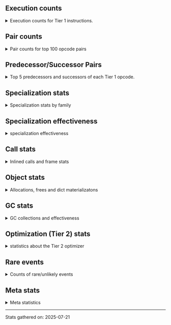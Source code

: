 ## Execution counts

<details>
<summary> Execution counts for Tier 1 instructions. </summary>


The "miss ratio" column shows the percentage of times the instruction
executed that it deoptimized. When this happens, the base unspecialized
instruction is not counted.

<table>
<thead>
<tr>
<th align="left">Name</th>
<th align="right">Base Count</th>
<th align="right">Head Count</th>
<th align="right">Change</th>
</tr>
</thead>
<tbody>
<tr>
<td align="left">FOR_ITER</td>
<td align="right">31,285,880</td>
<td align="right">3,744,260</td>
<td align="right">-88.0%</td>
</tr>
<tr>
<td align="left">BINARY_OP_MULTIPLY_INT</td>
<td align="right">4,774,980</td>
<td align="right">762,460</td>
<td align="right">-84.0%</td>
</tr>
<tr>
<td align="left">BINARY_OP_ADD_INT</td>
<td align="right">5,373,980</td>
<td align="right">1,361,460</td>
<td align="right">-74.7%</td>
</tr>
<tr>
<td align="left">LOAD_ATTR_CLASS</td>
<td align="right">59,058,960</td>
<td align="right">15,120,300</td>
<td align="right">-74.4%</td>
</tr>
<tr>
<td align="left">CALL_PY_EXACT_ARGS</td>
<td align="right">92,374,680</td>
<td align="right">28,581,120</td>
<td align="right">-69.1%</td>
</tr>
<tr>
<td align="left">COMPARE_OP_INT</td>
<td align="right">65,853,720</td>
<td align="right">20,654,440</td>
<td align="right">-68.6%</td>
</tr>
<tr>
<td align="left">POP_JUMP_IF_FALSE</td>
<td align="right">68,668,920</td>
<td align="right">21,935,040</td>
<td align="right">-68.1%</td>
</tr>
<tr>
<td align="left">LOAD_ATTR_INSTANCE_VALUE</td>
<td align="right">201,305,860</td>
<td align="right">66,055,840</td>
<td align="right">-67.2%</td>
</tr>
<tr>
<td align="left">LOAD_ATTR_METHOD_WITH_VALUES</td>
<td align="right">97,889,080</td>
<td align="right">33,044,340</td>
<td align="right">-66.2%</td>
</tr>
<tr>
<td align="left">RESUME_CHECK</td>
<td align="right">98,727,380</td>
<td align="right">33,899,960</td>
<td align="right">-65.7%</td>
</tr>
<tr>
<td align="left">RETURN_VALUE</td>
<td align="right">99,911,120</td>
<td align="right">35,851,880</td>
<td align="right">-64.1%</td>
</tr>
<tr>
<td align="left">LOAD_GLOBAL_MODULE</td>
<td align="right">70,852,400</td>
<td align="right">26,167,540</td>
<td align="right">-63.1%</td>
</tr>
<tr>
<td align="left">LOAD_FAST_BORROW</td>
<td align="right">291,054,000</td>
<td align="right">118,668,400</td>
<td align="right">-59.2%</td>
</tr>
<tr>
<td align="left">STORE_ATTR_INSTANCE_VALUE</td>
<td align="right">41,316,760</td>
<td align="right">17,489,220</td>
<td align="right">-57.7%</td>
</tr>
<tr>
<td align="left">STORE_FAST</td>
<td align="right">45,193,800</td>
<td align="right">19,224,040</td>
<td align="right">-57.5%</td>
</tr>
<tr>
<td align="left">LOAD_CONST</td>
<td align="right">41,127,120</td>
<td align="right">17,532,100</td>
<td align="right">-57.4%</td>
</tr>
<tr>
<td align="left">POP_TOP</td>
<td align="right">44,325,420</td>
<td align="right">20,500,620</td>
<td align="right">-53.7%</td>
</tr>
<tr>
<td align="left">CALL_LEN</td>
<td align="right">3,334,980</td>
<td align="right">1,743,900</td>
<td align="right">-47.7%</td>
</tr>
<tr>
<td align="left">TO_BOOL_INT</td>
<td align="right">3,334,980</td>
<td align="right">1,743,900</td>
<td align="right">-47.7%</td>
</tr>
<tr>
<td align="left">COMPARE_OP</td>
<td align="right">4,134,700</td>
<td align="right">2,315,320</td>
<td align="right">-44.0%</td>
</tr>
<tr>
<td align="left">JUMP_FORWARD</td>
<td align="right">385,980</td>
<td align="right">236,200</td>
<td align="right">-38.8%</td>
</tr>
<tr>
<td align="left">FOR_ITER_RANGE</td>
<td align="right">1,054,000</td>
<td align="right">727,540</td>
<td align="right">-31.0%</td>
</tr>
<tr>
<td align="left">LOAD_GLOBAL_BUILTIN</td>
<td align="right">5,903,640</td>
<td align="right">4,312,560</td>
<td align="right">-27.0%</td>
</tr>
<tr>
<td align="left">POP_JUMP_IF_TRUE</td>
<td align="right">10,554,300</td>
<td align="right">7,788,300</td>
<td align="right">-26.2%</td>
</tr>
<tr>
<td align="left">LOAD_SMALL_INT</td>
<td align="right">4,170,360</td>
<td align="right">3,283,860</td>
<td align="right">-21.3%</td>
</tr>
<tr>
<td align="left">BINARY_OP</td>
<td align="right">1,023,400</td>
<td align="right">809,200</td>
<td align="right">-20.9%</td>
</tr>
<tr>
<td align="left">CALL_BOUND_METHOD_EXACT_ARGS</td>
<td align="right">5,216,460</td>
<td align="right">4,173,400</td>
<td align="right">-20.0%</td>
</tr>
<tr>
<td align="left">TO_BOOL_BOOL</td>
<td align="right">13,650,740</td>
<td align="right">10,941,520</td>
<td align="right">-19.8%</td>
</tr>
<tr>
<td align="left">COPY</td>
<td align="right">3,492,480</td>
<td align="right">2,898,760</td>
<td align="right">-17.0%</td>
</tr>
<tr>
<td align="left">LOAD_FAST_BORROW_LOAD_FAST_BORROW</td>
<td align="right">15,243,120</td>
<td align="right">12,654,400</td>
<td align="right">-17.0%</td>
</tr>
<tr>
<td align="left">POP_ITER</td>
<td align="right">3,043,320</td>
<td align="right">2,546,940</td>
<td align="right">-16.3%</td>
</tr>
<tr>
<td align="left">LOAD_ATTR</td>
<td align="right">6,473,360</td>
<td align="right">5,430,060</td>
<td align="right">-16.1%</td>
</tr>
<tr>
<td align="left">POP_JUMP_IF_NONE</td>
<td align="right">2,152,320</td>
<td align="right">1,844,460</td>
<td align="right">-14.3%</td>
</tr>
<tr>
<td align="left">GET_ITER</td>
<td align="right">3,043,260</td>
<td align="right">2,661,940</td>
<td align="right">-12.5%</td>
</tr>
<tr>
<td align="left">LOAD_FAST</td>
<td align="right">2,569,140</td>
<td align="right">2,261,620</td>
<td align="right">-12.0%</td>
</tr>
<tr>
<td align="left">JUMP_BACKWARD_NO_JIT</td>
<td align="right">32,029,500</td>
<td align="right"></td>
<td align="right"></td>
</tr>
<tr>
<td align="left">CALL_LIST_APPEND</td>
<td align="right">4,584,720</td>
<td align="right">4,584,720</td>
<td align="right">0.0%</td>
</tr>
<tr>
<td align="left">CALL_NON_PY_GENERAL</td>
<td align="right">2,785,840</td>
<td align="right">2,785,840</td>
<td align="right">0.0%</td>
</tr>
<tr>
<td align="left">COPY_FREE_VARS</td>
<td align="right">2,551,740</td>
<td align="right">2,551,740</td>
<td align="right">0.0%</td>
</tr>
<tr>
<td align="left">LOAD_SUPER_ATTR_METHOD</td>
<td align="right">2,551,460</td>
<td align="right">2,551,460</td>
<td align="right">0.0%</td>
</tr>
<tr>
<td align="left">CALL_METHOD_DESCRIPTOR_FAST</td>
<td align="right">2,389,320</td>
<td align="right">2,389,320</td>
<td align="right">0.0%</td>
</tr>
<tr>
<td align="left">EXIT_INIT_CHECK</td>
<td align="right">1,182,440</td>
<td align="right">1,182,440</td>
<td align="right">0.0%</td>
</tr>
<tr>
<td align="left">CALL_ALLOC_AND_ENTER_INIT</td>
<td align="right">1,182,440</td>
<td align="right">1,182,440</td>
<td align="right">0.0%</td>
</tr>
<tr>
<td align="left">SWAP</td>
<td align="right">597,120</td>
<td align="right">597,120</td>
<td align="right">0.0%</td>
</tr>
<tr>
<td align="left">UNARY_NOT</td>
<td align="right">203,520</td>
<td align="right">203,520</td>
<td align="right">0.0%</td>
</tr>
<tr>
<td align="left">BINARY_OP_SUBTRACT_INT</td>
<td align="right">67,140</td>
<td align="right">67,140</td>
<td align="right">0.0%</td>
</tr>
<tr>
<td align="left">LOAD_ATTR_SLOT</td>
<td align="right">45,960</td>
<td align="right">45,960</td>
<td align="right">0.0%</td>
</tr>
<tr>
<td align="left">CALL_BUILTIN_CLASS</td>
<td align="right">17,200</td>
<td align="right">17,200</td>
<td align="right">0.0%</td>
</tr>
<tr>
<td align="left">CALL_METHOD_DESCRIPTOR_O</td>
<td align="right">7,840</td>
<td align="right">7,840</td>
<td align="right">0.0%</td>
</tr>
<tr>
<td align="left">BUILD_MAP</td>
<td align="right">7,680</td>
<td align="right">7,680</td>
<td align="right">0.0%</td>
</tr>
<tr>
<td align="left">BINARY_OP_SUBSCR_DICT</td>
<td align="right">7,660</td>
<td align="right">7,660</td>
<td align="right">0.0%</td>
</tr>
<tr>
<td align="left">CALL</td>
<td align="right">6,000</td>
<td align="right">6,000</td>
<td align="right">0.0%</td>
</tr>
<tr>
<td align="left">LOAD_GLOBAL</td>
<td align="right">4,040</td>
<td align="right">4,040</td>
<td align="right">0.0%</td>
</tr>
<tr>
<td align="left">STORE_GLOBAL</td>
<td align="right">3,840</td>
<td align="right">3,840</td>
<td align="right">0.0%</td>
</tr>
<tr>
<td align="left">PUSH_NULL</td>
<td align="right">2,340</td>
<td align="right">2,340</td>
<td align="right">0.0%</td>
</tr>
<tr>
<td align="left">INTERPRETER_EXIT</td>
<td align="right">2,200</td>
<td align="right">2,200</td>
<td align="right">0.0%</td>
</tr>
<tr>
<td align="left">STORE_ATTR</td>
<td align="right">2,200</td>
<td align="right">2,200</td>
<td align="right">0.0%</td>
</tr>
<tr>
<td align="left">STORE_FAST_STORE_FAST</td>
<td align="right">1,980</td>
<td align="right">1,980</td>
<td align="right">0.0%</td>
</tr>
<tr>
<td align="left">LOAD_FAST_CHECK</td>
<td align="right">1,920</td>
<td align="right">1,920</td>
<td align="right">0.0%</td>
</tr>
<tr>
<td align="left">RESUME</td>
<td align="right">1,300</td>
<td align="right">1,300</td>
<td align="right">0.0%</td>
</tr>
<tr>
<td align="left">TO_BOOL</td>
<td align="right">1,240</td>
<td align="right">1,240</td>
<td align="right">0.0%</td>
</tr>
<tr>
<td align="left">JUMP_BACKWARD</td>
<td align="right">480</td>
<td align="right">480</td>
<td align="right">0.0%</td>
</tr>
<tr>
<td align="left">LOAD_SUPER_ATTR</td>
<td align="right">440</td>
<td align="right">440</td>
<td align="right">0.0%</td>
</tr>
<tr>
<td align="left">BUILD_TUPLE</td>
<td align="right">120</td>
<td align="right">120</td>
<td align="right">0.0%</td>
</tr>
<tr>
<td align="left">LOAD_ATTR_MODULE</td>
<td align="right">120</td>
<td align="right">120</td>
<td align="right">0.0%</td>
</tr>
<tr>
<td align="left">LOAD_ATTR_METHOD_NO_DICT</td>
<td align="right">80</td>
<td align="right">80</td>
<td align="right">0.0%</td>
</tr>
<tr>
<td align="left">CALL_FUNCTION_EX</td>
<td align="right">60</td>
<td align="right">60</td>
<td align="right">0.0%</td>
</tr>
<tr>
<td align="left">MAKE_FUNCTION</td>
<td align="right">60</td>
<td align="right">60</td>
<td align="right">0.0%</td>
</tr>
<tr>
<td align="left">NOP</td>
<td align="right">60</td>
<td align="right">60</td>
<td align="right">0.0%</td>
</tr>
<tr>
<td align="left">IS_OP</td>
<td align="right">60</td>
<td align="right">60</td>
<td align="right">0.0%</td>
</tr>
<tr>
<td align="left">LOAD_DEREF</td>
<td align="right">60</td>
<td align="right">60</td>
<td align="right">0.0%</td>
</tr>
<tr>
<td align="left">LOAD_FAST_LOAD_FAST</td>
<td align="right">60</td>
<td align="right">60</td>
<td align="right">0.0%</td>
</tr>
<tr>
<td align="left">MAKE_CELL</td>
<td align="right">60</td>
<td align="right">60</td>
<td align="right">0.0%</td>
</tr>
<tr>
<td align="left">POP_JUMP_IF_NOT_NONE</td>
<td align="right">60</td>
<td align="right">60</td>
<td align="right">0.0%</td>
</tr>
<tr>
<td align="left">SET_FUNCTION_ATTRIBUTE</td>
<td align="right">60</td>
<td align="right">60</td>
<td align="right">0.0%</td>
</tr>
<tr>
<td align="left">STORE_DEREF</td>
<td align="right">60</td>
<td align="right">60</td>
<td align="right">0.0%</td>
</tr>
<tr>
<td align="left">UNPACK_SEQUENCE</td>
<td align="right">40</td>
<td align="right">40</td>
<td align="right">0.0%</td>
</tr>
<tr>
<td align="left">BINARY_OP_SUBSCR_TUPLE_INT</td>
<td align="right">40</td>
<td align="right">40</td>
<td align="right">0.0%</td>
</tr>
<tr>
<td align="left">BINARY_OP_SUBTRACT_FLOAT</td>
<td align="right">40</td>
<td align="right">40</td>
<td align="right">0.0%</td>
</tr>
<tr>
<td align="left">CALL_METHOD_DESCRIPTOR_NOARGS</td>
<td align="right">40</td>
<td align="right">40</td>
<td align="right">0.0%</td>
</tr>
<tr>
<td align="left">CALL_PY_GENERAL</td>
<td align="right">40</td>
<td align="right">40</td>
<td align="right">0.0%</td>
</tr>
<tr>
<td align="left">UNPACK_SEQUENCE_TWO_TUPLE</td>
<td align="right">40</td>
<td align="right">40</td>
<td align="right">0.0%</td>
</tr>
<tr>
<td align="left">ENTER_EXECUTOR</td>
<td align="right"></td>
<td align="right">6,036,300</td>
<td align="right"></td>
</tr>
<tr>
<td align="left">JUMP_BACKWARD_JIT</td>
<td align="right"></td>
<td align="right">2,650,940</td>
<td align="right"></td>
</tr>
<tr>
<td align="left">NOT_TAKEN</td>
<td align="right"></td>
<td align="right">150,480</td>
<td align="right"></td>
</tr>
</tbody>
</table>


</details>

## Pair counts

<details>
<summary> Pair counts for top 100 opcode pairs </summary>


Pairs of specialized operations that deoptimize and are then followed by
the corresponding unspecialized instruction are not counted as pairs.

Not included in comparative output.


</details>

## Predecessor/Successor Pairs

<details>
<summary> Top 5 predecessors and successors of each Tier 1 opcode. </summary>


This does not include the unspecialized instructions that occur after a
specialized instruction deoptimizes.

Not included in comparative output.


</details>

## Specialization stats

<details>
<summary> Specialization stats by family </summary>

### BINARY_OP

<details>
<summary> specialization stats for BINARY_OP family </summary>

<table>
<thead>
<tr>
<th align="left">Kind</th>
<th align="right">Base Count</th>
<th align="right">Base Ratio</th>
<th align="right">Head Count</th>
<th align="right">Head Ratio</th>
<th align="right">Change</th>
</tr>
</thead>
<tbody>
<tr>
<td align="left">
hit
<details>
<summary>ⓘ</summary>

Specialized instructions that complete.
</details>
</td>
<td align="right">10,223,840</td>
<td align="right">90.9%</td>
<td align="right">2,198,800</td>
<td align="right">73.1%</td>
<td align="right">-78.5%</td>
</tr>
<tr>
<td align="left">
deferred
<details>
<summary>ⓘ</summary>

Lists the number of "deferred" (i.e. not specialized) instructions executed.
</details>
</td>
<td align="right">1,021,720</td>
<td align="right">9.1%</td>
<td align="right">807,560</td>
<td align="right">26.8%</td>
<td align="right">-21.0%</td>
</tr>
</tbody>
</table>

<table>
<thead>
<tr>
<th align="left">Success</th>
<th align="right">Base Count</th>
<th align="right">Base Ratio</th>
<th align="right">Head Count</th>
<th align="right">Head Ratio</th>
<th align="right">Change</th>
</tr>
</thead>
<tbody>
<tr>
<td align="left">Failure</td>
<td align="right">1,400</td>
<td align="right">83.3%</td>
<td align="right">1,360</td>
<td align="right">82.9%</td>
<td align="right">-2.9%</td>
</tr>
<tr>
<td align="left">Success</td>
<td align="right">280</td>
<td align="right">16.7%</td>
<td align="right">280</td>
<td align="right">17.1%</td>
<td align="right">0.0%</td>
</tr>
</tbody>
</table>

<table>
<thead>
<tr>
<th align="left">Failure kind</th>
<th align="right">Base Count</th>
<th align="right">Base Ratio</th>
<th align="right">Head Count</th>
<th align="right">Head Ratio</th>
<th align="right">Change</th>
</tr>
</thead>
<tbody>
<tr>
<td align="left">subscr</td>
<td align="right">480</td>
<td align="right">34.3%</td>
<td align="right">440</td>
<td align="right">32.4%</td>
<td align="right">-8.3%</td>
</tr>
<tr>
<td align="left">remainder</td>
<td align="right">720</td>
<td align="right">51.4%</td>
<td align="right">720</td>
<td align="right">52.9%</td>
<td align="right">0.0%</td>
</tr>
<tr>
<td align="left">true divide other</td>
<td align="right">200</td>
<td align="right">14.3%</td>
<td align="right">200</td>
<td align="right">14.7%</td>
<td align="right">0.0%</td>
</tr>
</tbody>
</table>


</details>

### CALL

<details>
<summary> specialization stats for CALL family </summary>

<table>
<thead>
<tr>
<th align="left">Kind</th>
<th align="right">Base Count</th>
<th align="right">Base Ratio</th>
<th align="right">Head Count</th>
<th align="right">Head Ratio</th>
<th align="right">Change</th>
</tr>
</thead>
<tbody>
<tr>
<td align="left">
hit
<details>
<summary>ⓘ</summary>

Specialized instructions that complete.
</details>
</td>
<td align="right">104,733,080</td>
<td align="right">91.6%</td>
<td align="right">37,750,140</td>
<td align="right">80.6%</td>
<td align="right">-64.0%</td>
</tr>
<tr>
<td align="left">
miss
<details>
<summary>ⓘ</summary>

Specialized instructions that deopt.
</details>
</td>
<td align="right">9,591,060</td>
<td align="right">8.4%</td>
<td align="right">9,103,240</td>
<td align="right">19.4%</td>
<td align="right">-5.1%</td>
</tr>
<tr>
<td align="left">
deferred
<details>
<summary>ⓘ</summary>

Lists the number of "deferred" (i.e. not specialized) instructions executed.
</details>
</td>
<td align="right">9,413,480</td>
<td align="right">8.2%</td>
<td align="right">8,934,860</td>
<td align="right">19.1%</td>
<td align="right">-5.1%</td>
</tr>
</tbody>
</table>

<table>
<thead>
<tr>
<th align="left">Success</th>
<th align="right">Base Count</th>
<th align="right">Base Ratio</th>
<th align="right">Head Count</th>
<th align="right">Head Ratio</th>
<th align="right">Change</th>
</tr>
</thead>
<tbody>
<tr>
<td align="left">Success</td>
<td align="right">183,580</td>
<td align="right">100.0%</td>
<td align="right">174,380</td>
<td align="right">100.0%</td>
<td align="right">-5.0%</td>
</tr>
<tr>
<td align="left">Failure</td>
<td align="right">0</td>
<td align="right">0.0%</td>
<td align="right">0</td>
<td align="right">0.0%</td>
<td align="right"></td>
</tr>
</tbody>
</table>


</details>

### COMPARE_OP

<details>
<summary> specialization stats for COMPARE_OP family </summary>

<table>
<thead>
<tr>
<th align="left">Kind</th>
<th align="right">Base Count</th>
<th align="right">Base Ratio</th>
<th align="right">Head Count</th>
<th align="right">Head Ratio</th>
<th align="right">Change</th>
</tr>
</thead>
<tbody>
<tr>
<td align="left">
hit
<details>
<summary>ⓘ</summary>

Specialized instructions that complete.
</details>
</td>
<td align="right">65,853,720</td>
<td align="right">94.1%</td>
<td align="right">20,654,440</td>
<td align="right">89.9%</td>
<td align="right">-68.6%</td>
</tr>
<tr>
<td align="left">
deferred
<details>
<summary>ⓘ</summary>

Lists the number of "deferred" (i.e. not specialized) instructions executed.
</details>
</td>
<td align="right">4,132,260</td>
<td align="right">5.9%</td>
<td align="right">2,313,320</td>
<td align="right">10.1%</td>
<td align="right">-44.0%</td>
</tr>
</tbody>
</table>

<table>
<thead>
<tr>
<th align="left">Success</th>
<th align="right">Base Count</th>
<th align="right">Base Ratio</th>
<th align="right">Head Count</th>
<th align="right">Head Ratio</th>
<th align="right">Change</th>
</tr>
</thead>
<tbody>
<tr>
<td align="left">Failure</td>
<td align="right">2,020</td>
<td align="right">82.8%</td>
<td align="right">1,580</td>
<td align="right">79.0%</td>
<td align="right">-21.8%</td>
</tr>
<tr>
<td align="left">Success</td>
<td align="right">420</td>
<td align="right">17.2%</td>
<td align="right">420</td>
<td align="right">21.0%</td>
<td align="right">0.0%</td>
</tr>
</tbody>
</table>

<table>
<thead>
<tr>
<th align="left">Failure kind</th>
<th align="right">Base Count</th>
<th align="right">Base Ratio</th>
<th align="right">Head Count</th>
<th align="right">Head Ratio</th>
<th align="right">Change</th>
</tr>
</thead>
<tbody>
<tr>
<td align="left">different types</td>
<td align="right">520</td>
<td align="right">25.7%</td>
<td align="right">240</td>
<td align="right">15.2%</td>
<td align="right">-53.8%</td>
</tr>
<tr>
<td align="left">baseobject</td>
<td align="right">1,400</td>
<td align="right">69.3%</td>
<td align="right">1,240</td>
<td align="right">78.5%</td>
<td align="right">-11.4%</td>
</tr>
<tr>
<td align="left">float long</td>
<td align="right">100</td>
<td align="right">5.0%</td>
<td align="right">100</td>
<td align="right">6.3%</td>
<td align="right">0.0%</td>
</tr>
</tbody>
</table>


</details>

### FOR_ITER

<details>
<summary> specialization stats for FOR_ITER family </summary>

<table>
<thead>
<tr>
<th align="left">Kind</th>
<th align="right">Base Count</th>
<th align="right">Base Ratio</th>
<th align="right">Head Count</th>
<th align="right">Head Ratio</th>
<th align="right">Change</th>
</tr>
</thead>
<tbody>
<tr>
<td align="left">
deferred
<details>
<summary>ⓘ</summary>

Lists the number of "deferred" (i.e. not specialized) instructions executed.
</details>
</td>
<td align="right">31,277,000</td>
<td align="right">96.7%</td>
<td align="right">3,742,140</td>
<td align="right">83.7%</td>
<td align="right">-88.0%</td>
</tr>
<tr>
<td align="left">
hit
<details>
<summary>ⓘ</summary>

Specialized instructions that complete.
</details>
</td>
<td align="right">1,054,000</td>
<td align="right">3.3%</td>
<td align="right">727,540</td>
<td align="right">16.3%</td>
<td align="right">-31.0%</td>
</tr>
</tbody>
</table>

<table>
<thead>
<tr>
<th align="left">Success</th>
<th align="right">Base Count</th>
<th align="right">Base Ratio</th>
<th align="right">Head Count</th>
<th align="right">Head Ratio</th>
<th align="right">Change</th>
</tr>
</thead>
<tbody>
<tr>
<td align="left">Failure</td>
<td align="right">8,740</td>
<td align="right">98.4%</td>
<td align="right">1,980</td>
<td align="right">93.4%</td>
<td align="right">-77.3%</td>
</tr>
<tr>
<td align="left">Success</td>
<td align="right">140</td>
<td align="right">1.6%</td>
<td align="right">140</td>
<td align="right">6.6%</td>
<td align="right">0.0%</td>
</tr>
</tbody>
</table>

<table>
<thead>
<tr>
<th align="left">Failure kind</th>
<th align="right">Base Count</th>
<th align="right">Base Ratio</th>
<th align="right">Head Count</th>
<th align="right">Head Ratio</th>
<th align="right">Change</th>
</tr>
</thead>
<tbody>
<tr>
<td align="left">list</td>
<td align="right">8,720</td>
<td align="right">99.8%</td>
<td align="right">1,960</td>
<td align="right">99.0%</td>
<td align="right">-77.5%</td>
</tr>
<tr>
<td align="left">dict values</td>
<td align="right">20</td>
<td align="right">0.2%</td>
<td align="right">20</td>
<td align="right">1.0%</td>
<td align="right">0.0%</td>
</tr>
</tbody>
</table>


</details>

### GET_ITER

<details>
<summary> specialization stats for GET_ITER family </summary>

<table>
<thead>
<tr>
<th align="left">Failure kind</th>
<th align="right">Base Count</th>
<th align="right">Base Ratio</th>
<th align="right">Head Count</th>
<th align="right">Head Ratio</th>
<th align="right">Change</th>
</tr>
</thead>
<tbody>
<tr>
<td align="left">other</td>
<td align="right">3,043,260</td>
<td align="right">3,043,260 / 0 !!</td>
<td align="right">3,043,260</td>
<td align="right">3,043,260 / 0 !!</td>
<td align="right">0.0%</td>
</tr>
</tbody>
</table>


</details>

### LOAD_ATTR

<details>
<summary> specialization stats for LOAD_ATTR family </summary>

<table>
<thead>
<tr>
<th align="left">Kind</th>
<th align="right">Base Count</th>
<th align="right">Base Ratio</th>
<th align="right">Head Count</th>
<th align="right">Head Ratio</th>
<th align="right">Change</th>
</tr>
</thead>
<tbody>
<tr>
<td align="left">
hit
<details>
<summary>ⓘ</summary>

Specialized instructions that complete.
</details>
</td>
<td align="right">350,291,360</td>
<td align="right">96.0%</td>
<td align="right">106,755,180</td>
<td align="right">89.2%</td>
<td align="right">-69.5%</td>
</tr>
<tr>
<td align="left">
deferred
<details>
<summary>ⓘ</summary>

Lists the number of "deferred" (i.e. not specialized) instructions executed.
</details>
</td>
<td align="right">6,463,260</td>
<td align="right">1.8%</td>
<td align="right">5,420,200</td>
<td align="right">4.5%</td>
<td align="right">-16.1%</td>
</tr>
<tr>
<td align="left">
miss
<details>
<summary>ⓘ</summary>

Specialized instructions that deopt.
</details>
</td>
<td align="right">8,008,700</td>
<td align="right">2.2%</td>
<td align="right">7,511,460</td>
<td align="right">6.3%</td>
<td align="right">-6.2%</td>
</tr>
</tbody>
</table>

<table>
<thead>
<tr>
<th align="left">Success</th>
<th align="right">Base Count</th>
<th align="right">Base Ratio</th>
<th align="right">Head Count</th>
<th align="right">Head Ratio</th>
<th align="right">Change</th>
</tr>
</thead>
<tbody>
<tr>
<td align="left">Success</td>
<td align="right">155,060</td>
<td align="right">96.4%</td>
<td align="right">145,680</td>
<td align="right">96.3%</td>
<td align="right">-6.0%</td>
</tr>
<tr>
<td align="left">Failure</td>
<td align="right">5,800</td>
<td align="right">3.6%</td>
<td align="right">5,560</td>
<td align="right">3.7%</td>
<td align="right">-4.1%</td>
</tr>
</tbody>
</table>

<table>
<thead>
<tr>
<th align="left">Failure kind</th>
<th align="right">Base Count</th>
<th align="right">Base Ratio</th>
<th align="right">Head Count</th>
<th align="right">Head Ratio</th>
<th align="right">Change</th>
</tr>
</thead>
<tbody>
<tr>
<td align="left">class method obj</td>
<td align="right">3,000</td>
<td align="right">51.7%</td>
<td align="right">2,760</td>
<td align="right">49.6%</td>
<td align="right">-8.0%</td>
</tr>
<tr>
<td align="left">mutable class</td>
<td align="right">2,780</td>
<td align="right">47.9%</td>
<td align="right">2,780</td>
<td align="right">50.0%</td>
<td align="right">0.0%</td>
</tr>
</tbody>
</table>


</details>

### LOAD_GLOBAL

<details>
<summary> specialization stats for LOAD_GLOBAL family </summary>

<table>
<thead>
<tr>
<th align="left">Kind</th>
<th align="right">Base Count</th>
<th align="right">Base Ratio</th>
<th align="right">Head Count</th>
<th align="right">Head Ratio</th>
<th align="right">Change</th>
</tr>
</thead>
<tbody>
<tr>
<td align="left">
hit
<details>
<summary>ⓘ</summary>

Specialized instructions that complete.
</details>
</td>
<td align="right">76,756,040</td>
<td align="right">100.0%</td>
<td align="right">30,480,100</td>
<td align="right">100.0%</td>
<td align="right">-60.3%</td>
</tr>
<tr>
<td align="left">
deferred
<details>
<summary>ⓘ</summary>

Lists the number of "deferred" (i.e. not specialized) instructions executed.
</details>
</td>
<td align="right">2,020</td>
<td align="right">0.0%</td>
<td align="right">2,020</td>
<td align="right">0.0%</td>
<td align="right">0.0%</td>
</tr>
</tbody>
</table>

<table>
<thead>
<tr>
<th align="left">Success</th>
<th align="right">Base Count</th>
<th align="right">Base Ratio</th>
<th align="right">Head Count</th>
<th align="right">Head Ratio</th>
<th align="right">Change</th>
</tr>
</thead>
<tbody>
<tr>
<td align="left">Success</td>
<td align="right">2,020</td>
<td align="right">100.0%</td>
<td align="right">2,020</td>
<td align="right">100.0%</td>
<td align="right">0.0%</td>
</tr>
<tr>
<td align="left">Failure</td>
<td align="right">0</td>
<td align="right">0.0%</td>
<td align="right">0</td>
<td align="right">0.0%</td>
<td align="right"></td>
</tr>
</tbody>
</table>


</details>

### LOAD_SUPER_ATTR

<details>
<summary> specialization stats for LOAD_SUPER_ATTR family </summary>

<table>
<thead>
<tr>
<th align="left">Kind</th>
<th align="right">Base Count</th>
<th align="right">Base Ratio</th>
<th align="right">Head Count</th>
<th align="right">Head Ratio</th>
<th align="right">Change</th>
</tr>
</thead>
<tbody>
<tr>
<td align="left">
deferred
<details>
<summary>ⓘ</summary>

Lists the number of "deferred" (i.e. not specialized) instructions executed.
</details>
</td>
<td align="right">220</td>
<td align="right">0.0%</td>
<td align="right">220</td>
<td align="right">0.0%</td>
<td align="right">0.0%</td>
</tr>
<tr>
<td align="left">
hit
<details>
<summary>ⓘ</summary>

Specialized instructions that complete.
</details>
</td>
<td align="right">2,551,460</td>
<td align="right">100.0%</td>
<td align="right">2,551,460</td>
<td align="right">100.0%</td>
<td align="right">0.0%</td>
</tr>
</tbody>
</table>

<table>
<thead>
<tr>
<th align="left">Success</th>
<th align="right">Base Count</th>
<th align="right">Base Ratio</th>
<th align="right">Head Count</th>
<th align="right">Head Ratio</th>
<th align="right">Change</th>
</tr>
</thead>
<tbody>
<tr>
<td align="left">Success</td>
<td align="right">220</td>
<td align="right">100.0%</td>
<td align="right">220</td>
<td align="right">100.0%</td>
<td align="right">0.0%</td>
</tr>
<tr>
<td align="left">Failure</td>
<td align="right">0</td>
<td align="right">0.0%</td>
<td align="right">0</td>
<td align="right">0.0%</td>
<td align="right"></td>
</tr>
</tbody>
</table>


</details>

### STORE_ATTR

<details>
<summary> specialization stats for STORE_ATTR family </summary>

<table>
<thead>
<tr>
<th align="left">Kind</th>
<th align="right">Base Count</th>
<th align="right">Base Ratio</th>
<th align="right">Head Count</th>
<th align="right">Head Ratio</th>
<th align="right">Change</th>
</tr>
</thead>
<tbody>
<tr>
<td align="left">
hit
<details>
<summary>ⓘ</summary>

Specialized instructions that complete.
</details>
</td>
<td align="right">39,912,320</td>
<td align="right">96.6%</td>
<td align="right">16,086,900</td>
<td align="right">92.0%</td>
<td align="right">-59.7%</td>
</tr>
<tr>
<td align="left">
miss
<details>
<summary>ⓘ</summary>

Specialized instructions that deopt.
</details>
</td>
<td align="right">1,404,440</td>
<td align="right">3.4%</td>
<td align="right">1,402,320</td>
<td align="right">8.0%</td>
<td align="right">-0.2%</td>
</tr>
<tr>
<td align="left">
deferred
<details>
<summary>ⓘ</summary>

Lists the number of "deferred" (i.e. not specialized) instructions executed.
</details>
</td>
<td align="right">1,140</td>
<td align="right">0.0%</td>
<td align="right">1,140</td>
<td align="right">0.0%</td>
<td align="right">0.0%</td>
</tr>
</tbody>
</table>

<table>
<thead>
<tr>
<th align="left">Success</th>
<th align="right">Base Count</th>
<th align="right">Base Ratio</th>
<th align="right">Head Count</th>
<th align="right">Head Ratio</th>
<th align="right">Change</th>
</tr>
</thead>
<tbody>
<tr>
<td align="left">Success</td>
<td align="right">27,400</td>
<td align="right">99.9%</td>
<td align="right">27,360</td>
<td align="right">99.9%</td>
<td align="right">-0.1%</td>
</tr>
<tr>
<td align="left">Failure</td>
<td align="right">40</td>
<td align="right">0.1%</td>
<td align="right">40</td>
<td align="right">0.1%</td>
<td align="right">0.0%</td>
</tr>
</tbody>
</table>

<table>
<thead>
<tr>
<th align="left">Failure kind</th>
<th align="right">Base Count</th>
<th align="right">Base Ratio</th>
<th align="right">Head Count</th>
<th align="right">Head Ratio</th>
<th align="right">Change</th>
</tr>
</thead>
<tbody>
<tr>
<td align="left">not in keys</td>
<td align="right">40</td>
<td align="right">100.0%</td>
<td align="right">40</td>
<td align="right">100.0%</td>
<td align="right">0.0%</td>
</tr>
</tbody>
</table>


</details>

### TO_BOOL

<details>
<summary> specialization stats for TO_BOOL family </summary>

<table>
<thead>
<tr>
<th align="left">Kind</th>
<th align="right">Base Count</th>
<th align="right">Base Ratio</th>
<th align="right">Head Count</th>
<th align="right">Head Ratio</th>
<th align="right">Change</th>
</tr>
</thead>
<tbody>
<tr>
<td align="left">
hit
<details>
<summary>ⓘ</summary>

Specialized instructions that complete.
</details>
</td>
<td align="right">16,985,720</td>
<td align="right">100.0%</td>
<td align="right">12,685,420</td>
<td align="right">100.0%</td>
<td align="right">-25.3%</td>
</tr>
<tr>
<td align="left">
deferred
<details>
<summary>ⓘ</summary>

Lists the number of "deferred" (i.e. not specialized) instructions executed.
</details>
</td>
<td align="right">640</td>
<td align="right">0.0%</td>
<td align="right">640</td>
<td align="right">0.0%</td>
<td align="right">0.0%</td>
</tr>
</tbody>
</table>

<table>
<thead>
<tr>
<th align="left">Success</th>
<th align="right">Base Count</th>
<th align="right">Base Ratio</th>
<th align="right">Head Count</th>
<th align="right">Head Ratio</th>
<th align="right">Change</th>
</tr>
</thead>
<tbody>
<tr>
<td align="left">Success</td>
<td align="right">580</td>
<td align="right">96.7%</td>
<td align="right">580</td>
<td align="right">96.7%</td>
<td align="right">0.0%</td>
</tr>
<tr>
<td align="left">Failure</td>
<td align="right">20</td>
<td align="right">3.3%</td>
<td align="right">20</td>
<td align="right">3.3%</td>
<td align="right">0.0%</td>
</tr>
</tbody>
</table>

<table>
<thead>
<tr>
<th align="left">Failure kind</th>
<th align="right">Base Count</th>
<th align="right">Base Ratio</th>
<th align="right">Head Count</th>
<th align="right">Head Ratio</th>
<th align="right">Change</th>
</tr>
</thead>
<tbody>
<tr>
<td align="left">sequence</td>
<td align="right">20</td>
<td align="right">100.0%</td>
<td align="right">20</td>
<td align="right">100.0%</td>
<td align="right">0.0%</td>
</tr>
</tbody>
</table>


</details>

### UNPACK_SEQUENCE

<details>
<summary> specialization stats for UNPACK_SEQUENCE family </summary>

<table>
<thead>
<tr>
<th align="left">Kind</th>
<th align="right">Base Count</th>
<th align="right">Base Ratio</th>
<th align="right">Head Count</th>
<th align="right">Head Ratio</th>
<th align="right">Change</th>
</tr>
</thead>
<tbody>
<tr>
<td align="left">
deferred
<details>
<summary>ⓘ</summary>

Lists the number of "deferred" (i.e. not specialized) instructions executed.
</details>
</td>
<td align="right">20</td>
<td align="right">25.0%</td>
<td align="right">20</td>
<td align="right">25.0%</td>
<td align="right">0.0%</td>
</tr>
<tr>
<td align="left">
hit
<details>
<summary>ⓘ</summary>

Specialized instructions that complete.
</details>
</td>
<td align="right">40</td>
<td align="right">50.0%</td>
<td align="right">40</td>
<td align="right">50.0%</td>
<td align="right">0.0%</td>
</tr>
</tbody>
</table>

<table>
<thead>
<tr>
<th align="left">Success</th>
<th align="right">Base Count</th>
<th align="right">Base Ratio</th>
<th align="right">Head Count</th>
<th align="right">Head Ratio</th>
<th align="right">Change</th>
</tr>
</thead>
<tbody>
<tr>
<td align="left">Success</td>
<td align="right">20</td>
<td align="right">100.0%</td>
<td align="right">20</td>
<td align="right">100.0%</td>
<td align="right">0.0%</td>
</tr>
<tr>
<td align="left">Failure</td>
<td align="right">0</td>
<td align="right">0.0%</td>
<td align="right">0</td>
<td align="right">0.0%</td>
<td align="right"></td>
</tr>
</tbody>
</table>


</details>


</details>

## Specialization effectiveness

<details>
<summary> specialization effectiveness </summary>


All entries are execution counts. Should add up to the total number of
Tier 1 instructions executed.

<table>
<thead>
<tr>
<th align="left">Instructions</th>
<th align="right">Base Count</th>
<th align="right">Base Ratio</th>
<th align="right">Head Count</th>
<th align="right">Head Ratio</th>
<th align="right">Change</th>
</tr>
</thead>
<tbody>
<tr>
<td align="left">
Not specialized
<details>
<summary>ⓘ</summary>

Instructions that could be specialized but aren't, e.g. `LOAD_ATTR`, `BINARY_SLICE`.
</details>
</td>
<td align="right">45,974,560</td>
<td align="right">3.1%</td>
<td align="right">14,974,740</td>
<td align="right">2.6%</td>
<td align="right">-67.4%</td>
</tr>
<tr>
<td align="left">
Specialized hits
<details>
<summary>ⓘ</summary>

Specialized instructions, e.g. `LOAD_ATTR_MODULE` that complete.
</details>
</td>
<td align="right">796,687,660</td>
<td align="right">53.2%</td>
<td align="right">265,053,060</td>
<td align="right">46.0%</td>
<td align="right">-66.7%</td>
</tr>
<tr>
<td align="left">
Basic
<details>
<summary>ⓘ</summary>

Instructions that are not and cannot be specialized, e.g. `LOAD_FAST`.
</details>
</td>
<td align="right">636,448,680</td>
<td align="right">42.5%</td>
<td align="right">277,970,680</td>
<td align="right">48.3%</td>
<td align="right">-56.3%</td>
</tr>
<tr>
<td align="left">
Specialized misses
<details>
<summary>ⓘ</summary>

Specialized instructions, e.g. `LOAD_ATTR_MODULE` that deopt.
</details>
</td>
<td align="right">19,004,420</td>
<td align="right">1.3%</td>
<td align="right">18,017,360</td>
<td align="right">3.1%</td>
<td align="right">-5.2%</td>
</tr>
</tbody>
</table>

### Deferred by instruction

<details>
<summary> Breakdown of deferred (not specialized) instruction counts by family </summary>

<table>
<thead>
<tr>
<th align="left">Name</th>
<th align="right">Base Count</th>
<th align="right">Base Ratio</th>
<th align="right">Head Count</th>
<th align="right">Head Ratio</th>
<th align="right">Change</th>
</tr>
</thead>
<tbody>
<tr>
<td align="left">FOR_ITER</td>
<td align="right">31,277,000</td>
<td align="right">59.8%</td>
<td align="right">3,742,140</td>
<td align="right">17.6%</td>
<td align="right">-88.0%</td>
</tr>
<tr>
<td align="left">COMPARE_OP</td>
<td align="right">4,132,260</td>
<td align="right">7.9%</td>
<td align="right">2,313,320</td>
<td align="right">10.9%</td>
<td align="right">-44.0%</td>
</tr>
<tr>
<td align="left">BINARY_OP</td>
<td align="right">1,021,720</td>
<td align="right">2.0%</td>
<td align="right">807,560</td>
<td align="right">3.8%</td>
<td align="right">-21.0%</td>
</tr>
<tr>
<td align="left">LOAD_ATTR</td>
<td align="right">6,463,260</td>
<td align="right">12.4%</td>
<td align="right">5,420,200</td>
<td align="right">25.5%</td>
<td align="right">-16.1%</td>
</tr>
<tr>
<td align="left">CALL</td>
<td align="right">9,413,480</td>
<td align="right">18.0%</td>
<td align="right">8,934,860</td>
<td align="right">42.1%</td>
<td align="right">-5.1%</td>
</tr>
<tr>
<td align="left">LOAD_GLOBAL</td>
<td align="right">2,020</td>
<td align="right">0.0%</td>
<td align="right">2,020</td>
<td align="right">0.0%</td>
<td align="right">0.0%</td>
</tr>
<tr>
<td align="left">STORE_ATTR</td>
<td align="right">1,140</td>
<td align="right">0.0%</td>
<td align="right">1,140</td>
<td align="right">0.0%</td>
<td align="right">0.0%</td>
</tr>
<tr>
<td align="left">TO_BOOL</td>
<td align="right">640</td>
<td align="right">0.0%</td>
<td align="right">640</td>
<td align="right">0.0%</td>
<td align="right">0.0%</td>
</tr>
<tr>
<td align="left">LOAD_SUPER_ATTR</td>
<td align="right">220</td>
<td align="right">0.0%</td>
<td align="right">220</td>
<td align="right">0.0%</td>
<td align="right">0.0%</td>
</tr>
<tr>
<td align="left">UNPACK_SEQUENCE</td>
<td align="right">20</td>
<td align="right">0.0%</td>
<td align="right">20</td>
<td align="right">0.0%</td>
<td align="right">0.0%</td>
</tr>
</tbody>
</table>


</details>

### Misses by instruction

<details>
<summary> Breakdown of misses (specialized deopts) instruction counts by family </summary>

<table>
<thead>
<tr>
<th align="left">Name</th>
<th align="right">Base Count</th>
<th align="right">Base Ratio</th>
<th align="right">Head Count</th>
<th align="right">Head Ratio</th>
<th align="right">Change</th>
</tr>
</thead>
<tbody>
<tr>
<td align="left">RESUME</td>
<td align="right">220</td>
<td align="right">0.0%</td>
<td align="right">340</td>
<td align="right">0.0%</td>
<td align="right">54.5%</td>
</tr>
<tr>
<td align="left">RESUME_CHECK</td>
<td align="right">220</td>
<td align="right">0.0%</td>
<td align="right">340</td>
<td align="right">0.0%</td>
<td align="right">54.5%</td>
</tr>
<tr>
<td align="left">CALL_PY_EXACT_ARGS</td>
<td align="right">2,609,220</td>
<td align="right">13.7%</td>
<td align="right">2,121,400</td>
<td align="right">11.8%</td>
<td align="right">-18.7%</td>
</tr>
<tr>
<td align="left">LOAD_ATTR_METHOD_WITH_VALUES</td>
<td align="right">4,960,140</td>
<td align="right">26.1%</td>
<td align="right">4,468,200</td>
<td align="right">24.8%</td>
<td align="right">-9.9%</td>
</tr>
<tr>
<td align="left">LOAD_ATTR_INSTANCE_VALUE</td>
<td align="right">3,048,560</td>
<td align="right">16.0%</td>
<td align="right">3,043,260</td>
<td align="right">16.9%</td>
<td align="right">-0.2%</td>
</tr>
<tr>
<td align="left">STORE_ATTR_INSTANCE_VALUE</td>
<td align="right">1,404,440</td>
<td align="right">7.4%</td>
<td align="right">1,402,320</td>
<td align="right">7.8%</td>
<td align="right">-0.2%</td>
</tr>
<tr>
<td align="left">CALL_LIST_APPEND</td>
<td align="right">4,584,720</td>
<td align="right">24.1%</td>
<td align="right">4,584,720</td>
<td align="right">25.4%</td>
<td align="right">0.0%</td>
</tr>
<tr>
<td align="left">CALL_METHOD_DESCRIPTOR_FAST</td>
<td align="right">2,389,320</td>
<td align="right">12.6%</td>
<td align="right">2,389,320</td>
<td align="right">13.3%</td>
<td align="right">0.0%</td>
</tr>
<tr>
<td align="left">CALL_METHOD_DESCRIPTOR_O</td>
<td align="right">7,800</td>
<td align="right">0.0%</td>
<td align="right">7,800</td>
<td align="right">0.0%</td>
<td align="right">0.0%</td>
</tr>
<tr>
<td align="left">CACHE</td>
<td align="right">0</td>
<td align="right">0.0%</td>
<td align="right">0</td>
<td align="right">0.0%</td>
<td align="right"></td>
</tr>
</tbody>
</table>


</details>


</details>

## Call stats

<details>
<summary> Inlined calls and frame stats </summary>


This shows what fraction of calls to Python functions are inlined (i.e.
not having a call at the C level) and for those that are not, where the
call comes from.  The various categories overlap.

Also includes the count of frame objects created.

<table>
<thead>
<tr>
<th align="left"></th>
<th align="right">Base Count</th>
<th align="right">Base Ratio</th>
<th align="right">Head Count</th>
<th align="right">Head Ratio</th>
<th align="right">Change</th>
</tr>
</thead>
<tbody>
<tr>
<td align="left">Calls to PyEval_EvalDefault</td>
<td align="right">2,260</td>
<td align="right">0.0%</td>
<td align="right">2,260</td>
<td align="right">0.0%</td>
<td align="right">0.0%</td>
</tr>
<tr>
<td align="left">Calls to Python functions inlined</td>
<td align="right">98,726,420</td>
<td align="right">100.0%</td>
<td align="right">98,726,420</td>
<td align="right">100.0%</td>
<td align="right">0.0%</td>
</tr>
<tr>
<td align="left">Calls via PyEval_EvalFrame (total)</td>
<td align="right">2,260</td>
<td align="right">0.0%</td>
<td align="right">2,260</td>
<td align="right">0.0%</td>
<td align="right">0.0%</td>
</tr>
<tr>
<td align="left">Calls via PyEval_EvalFrame (vector)</td>
<td align="right">2,260</td>
<td align="right">0.0%</td>
<td align="right">2,260</td>
<td align="right">0.0%</td>
<td align="right">0.0%</td>
</tr>
<tr>
<td align="left">Calls via PyEval_EvalFrame (generator)</td>
<td align="right">0</td>
<td align="right">0.0%</td>
<td align="right">0</td>
<td align="right">0.0%</td>
<td align="right"></td>
</tr>
<tr>
<td align="left">Calls via PyEval_EvalFrame (legacy)</td>
<td align="right">0</td>
<td align="right">0.0%</td>
<td align="right">0</td>
<td align="right">0.0%</td>
<td align="right"></td>
</tr>
<tr>
<td align="left">Calls via PyEval_EvalFrame (function vectorcall)</td>
<td align="right">2,260</td>
<td align="right">0.0%</td>
<td align="right">2,260</td>
<td align="right">0.0%</td>
<td align="right">0.0%</td>
</tr>
<tr>
<td align="left">Calls via PyEval_EvalFrame (build class)</td>
<td align="right">0</td>
<td align="right">0.0%</td>
<td align="right">0</td>
<td align="right">0.0%</td>
<td align="right"></td>
</tr>
<tr>
<td align="left">Calls via PyEval_EvalFrame (slot)</td>
<td align="right">0</td>
<td align="right">0.0%</td>
<td align="right">0</td>
<td align="right">0.0%</td>
<td align="right"></td>
</tr>
<tr>
<td align="left">Calls via PyEval_EvalFrame (function ex)</td>
<td align="right">0</td>
<td align="right">0.0%</td>
<td align="right">0</td>
<td align="right">0.0%</td>
<td align="right"></td>
</tr>
<tr>
<td align="left">Calls via PyEval_EvalFrame (api)</td>
<td align="right">0</td>
<td align="right">0.0%</td>
<td align="right">0</td>
<td align="right">0.0%</td>
<td align="right"></td>
</tr>
<tr>
<td align="left">Calls via PyEval_EvalFrame (method)</td>
<td align="right">0</td>
<td align="right">0.0%</td>
<td align="right">0</td>
<td align="right">0.0%</td>
<td align="right"></td>
</tr>
<tr>
<td align="left">Frame objects created</td>
<td align="right">0</td>
<td align="right">0.0%</td>
<td align="right">0</td>
<td align="right">0.0%</td>
<td align="right"></td>
</tr>
<tr>
<td align="left">Frames pushed</td>
<td align="right">99,911,120</td>
<td align="right">101.2%</td>
<td align="right">99,911,120</td>
<td align="right">101.2%</td>
<td align="right">0.0%</td>
</tr>
</tbody>
</table>


</details>

## Object stats

<details>
<summary> Allocations, frees and dict materializatons </summary>


Below, "allocations" means "allocations that are not from a freelist".
Total allocations = "Allocations from freelist" + "Allocations".

"Inline values" is the number of values arrays inlined into objects.

The cache hit/miss numbers are for the MRO cache, split into dunder and
other names.

<table>
<thead>
<tr>
<th align="left"></th>
<th align="right">Base Count</th>
<th align="right">Base Ratio</th>
<th align="right">Head Count</th>
<th align="right">Head Ratio</th>
<th align="right">Change</th>
</tr>
</thead>
<tbody>
<tr>
<td align="left">Method cache collisions</td>
<td align="right">125,105</td>
<td align="right"></td>
<td align="right">2,438</td>
<td align="right"></td>
<td align="right">-98.1%</td>
</tr>
<tr>
<td align="left">Method cache misses</td>
<td align="right">125,504</td>
<td align="right"></td>
<td align="right">2,900</td>
<td align="right"></td>
<td align="right">-97.7%</td>
</tr>
<tr>
<td align="left">Method cache dunder hits</td>
<td align="right">1,547</td>
<td align="right"></td>
<td align="right">1,475</td>
<td align="right"></td>
<td align="right">-4.7%</td>
</tr>
<tr>
<td align="left">Method cache dunder misses</td>
<td align="right">333</td>
<td align="right"></td>
<td align="right">325</td>
<td align="right"></td>
<td align="right">-2.4%</td>
</tr>
<tr>
<td align="left">Method cache hits</td>
<td align="right">22,228,036</td>
<td align="right"></td>
<td align="right">21,853,980</td>
<td align="right"></td>
<td align="right">-1.7%</td>
</tr>
<tr>
<td align="left">Immortal decrefs</td>
<td align="right">20,412,829</td>
<td align="right">3.9%</td>
<td align="right">20,222,593</td>
<td align="right">3.8%</td>
<td align="right">-0.9%</td>
</tr>
<tr>
<td align="left">Immortal increfs</td>
<td align="right">22,502,015</td>
<td align="right">4.4%</td>
<td align="right">22,312,426</td>
<td align="right">4.4%</td>
<td align="right">-0.8%</td>
</tr>
<tr>
<td align="left">Mortal increfs</td>
<td align="right">76,237,331</td>
<td align="right">14.9%</td>
<td align="right">75,682,804</td>
<td align="right">14.9%</td>
<td align="right">-0.7%</td>
</tr>
<tr>
<td align="left">Interpreter mortal decrefs</td>
<td align="right">439,871,500</td>
<td align="right">83.0%</td>
<td align="right">438,036,700</td>
<td align="right">83.0%</td>
<td align="right">-0.4%</td>
</tr>
<tr>
<td align="left">Interpreter mortal increfs</td>
<td align="right">382,814,360</td>
<td align="right">74.9%</td>
<td align="right">381,467,540</td>
<td align="right">74.9%</td>
<td align="right">-0.4%</td>
</tr>
<tr>
<td align="left">Mortal decrefs</td>
<td align="right">37,757,479</td>
<td align="right">7.1%</td>
<td align="right">37,691,037</td>
<td align="right">7.1%</td>
<td align="right">-0.2%</td>
</tr>
<tr>
<td align="left">Allocations</td>
<td align="right">4,057,540</td>
<td align="right">19.7%</td>
<td align="right">4,058,180</td>
<td align="right">19.7%</td>
<td align="right">0.0%</td>
</tr>
<tr>
<td align="left">Interpreter immortal increfs</td>
<td align="right">29,707,720</td>
<td align="right">5.8%</td>
<td align="right">29,709,800</td>
<td align="right">5.8%</td>
<td align="right">0.0%</td>
</tr>
<tr>
<td align="left">Interpreter immortal decrefs</td>
<td align="right">31,795,960</td>
<td align="right">6.0%</td>
<td align="right">31,798,040</td>
<td align="right">6.0%</td>
<td align="right">0.0%</td>
</tr>
<tr>
<td align="left">Frees to freelist</td>
<td align="right">16,534,840</td>
<td align="right"></td>
<td align="right">16,535,300</td>
<td align="right"></td>
<td align="right">0.0%</td>
</tr>
<tr>
<td align="left">Allocations from freelist</td>
<td align="right">16,535,640</td>
<td align="right">80.3%</td>
<td align="right">16,536,100</td>
<td align="right">80.3%</td>
<td align="right">0.0%</td>
</tr>
<tr>
<td align="left">Frees</td>
<td align="right">5,050,753</td>
<td align="right"></td>
<td align="right">5,050,860</td>
<td align="right"></td>
<td align="right">0.0%</td>
</tr>
<tr>
<td align="left">Allocations to 512 bytes</td>
<td align="right">4,057,540</td>
<td align="right">19.7%</td>
<td align="right">4,057,560</td>
<td align="right">19.7%</td>
<td align="right">0.0%</td>
</tr>
<tr>
<td align="left">Allocations to 4 kbytes</td>
<td align="right">0</td>
<td align="right">0.0%</td>
<td align="right">360</td>
<td align="right">0.0%</td>
<td align="right">360 / 0 !!</td>
</tr>
<tr>
<td align="left">Allocations over 4 kbytes</td>
<td align="right">0</td>
<td align="right">0.0%</td>
<td align="right">260</td>
<td align="right">0.0%</td>
<td align="right">260 / 0 !!</td>
</tr>
<tr>
<td align="left">Inline values</td>
<td align="right">2,784,000</td>
<td align="right"></td>
<td align="right">2,784,000</td>
<td align="right"></td>
<td align="right">0.0%</td>
</tr>
<tr>
<td align="left">Materialize dict (on request)</td>
<td align="right">0</td>
<td align="right">0.0%</td>
<td align="right">0</td>
<td align="right">0.0%</td>
<td align="right"></td>
</tr>
<tr>
<td align="left">Materialize dict (new key)</td>
<td align="right">0</td>
<td align="right">0.0%</td>
<td align="right">0</td>
<td align="right">0.0%</td>
<td align="right"></td>
</tr>
<tr>
<td align="left">Materialize dict (too big)</td>
<td align="right">0</td>
<td align="right">0.0%</td>
<td align="right">0</td>
<td align="right">0.0%</td>
<td align="right"></td>
</tr>
<tr>
<td align="left">Materialize dict (str subclass)</td>
<td align="right">0</td>
<td align="right">0.0%</td>
<td align="right">0</td>
<td align="right">0.0%</td>
<td align="right"></td>
</tr>
</tbody>
</table>


</details>

## GC stats

<details>
<summary> GC collections and effectiveness </summary>


Collected/visits gives some measure of efficiency.

<table>
<thead>
<tr>
<th align="right">Generation</th>
<th align="right">Base Collections</th>
<th align="right">Base Objects collected</th>
<th align="right">Base Object visits</th>
<th align="right">Base Reachable from roots</th>
<th align="right">Base Not reachable from roots</th>
<th align="right">Head Collections</th>
<th align="right">Head Objects collected</th>
<th align="right">Head Object visits</th>
<th align="right">Head Reachable from roots</th>
<th align="right">Head Not reachable from roots</th>
</tr>
</thead>
<tbody>
<tr>
<td align="right">0</td>
<td align="right">0</td>
<td align="right">0</td>
<td align="right">0</td>
<td align="right">0</td>
<td align="right">0</td>
<td align="right">0</td>
<td align="right">0</td>
<td align="right">0</td>
<td align="right">0</td>
<td align="right">0</td>
</tr>
<tr>
<td align="right">1</td>
<td align="right">880</td>
<td align="right">1,289,280</td>
<td align="right">21,543,771</td>
<td align="right">626,600</td>
<td align="right">1,528,620</td>
<td align="right">880</td>
<td align="right">1,289,280</td>
<td align="right">21,524,289</td>
<td align="right">629,160</td>
<td align="right">1,526,220</td>
</tr>
<tr>
<td align="right">2</td>
<td align="right">0</td>
<td align="right">0</td>
<td align="right">0</td>
<td align="right">0</td>
<td align="right">0</td>
<td align="right">0</td>
<td align="right">0</td>
<td align="right">0</td>
<td align="right">0</td>
<td align="right">0</td>
</tr>
</tbody>
</table>


</details>

## Optimization (Tier 2) stats

<details>
<summary> statistics about the Tier 2 optimizer </summary>


</details>

## Rare events

<details>
<summary> Counts of rare/unlikely events </summary>

<table>
<thead>
<tr>
<th align="left">Event</th>
<th align="right">Base Count</th>
<th align="right">Head Count</th>
<th align="right">Change</th>
</tr>
</thead>
<tbody>
<tr>
<td align="left">
set class
<details>
<summary>ⓘ</summary>

Setting an object's class, `obj.__class__ = ...`
</details>
</td>
<td align="right">0</td>
<td align="right">0</td>
<td align="right"></td>
</tr>
<tr>
<td align="left">
set bases
<details>
<summary>ⓘ</summary>

Setting the bases of a class, `cls.__bases__ = ...`
</details>
</td>
<td align="right">0</td>
<td align="right">0</td>
<td align="right"></td>
</tr>
<tr>
<td align="left">
set eval frame func
<details>
<summary>ⓘ</summary>

Setting the PEP 523 frame eval function `_PyInterpreterState_SetFrameEvalFunc()`
</details>
</td>
<td align="right">0</td>
<td align="right">0</td>
<td align="right"></td>
</tr>
<tr>
<td align="left">
builtin dict
<details>
<summary>ⓘ</summary>

Modifying the builtins, `__builtins__.__dict__[var] = ...`
</details>
</td>
<td align="right">0</td>
<td align="right">0</td>
<td align="right"></td>
</tr>
<tr>
<td align="left">
func modification
<details>
<summary>ⓘ</summary>

Modifying a function, e.g. `func.__defaults__ = ...`, etc.
</details>
</td>
<td align="right">0</td>
<td align="right">0</td>
<td align="right"></td>
</tr>
<tr>
<td align="left">
watched dict modification
<details>
<summary>ⓘ</summary>

A watched dict has been modified
</details>
</td>
<td align="right">0</td>
<td align="right">120</td>
<td align="right">120 / 0 !!</td>
</tr>
<tr>
<td align="left">
watched globals modification
<details>
<summary>ⓘ</summary>

A watched `globals()` dict has been modified
</details>
</td>
<td align="right">0</td>
<td align="right">120</td>
<td align="right">120 / 0 !!</td>
</tr>
</tbody>
</table>


</details>

## Meta stats

<details>
<summary> Meta statistics </summary>

<table>
<thead>
<tr>
<th align="left"></th>
<th align="right">Base Count</th>
<th align="right">Head Count</th>
<th align="right">Change</th>
</tr>
</thead>
<tbody>
<tr>
<td align="left">Number of data files</td>
<td align="right">20</td>
<td align="right">20</td>
<td align="right">0.0%</td>
</tr>
</tbody>
</table>


</details>

---
Stats gathered on: 2025-07-21
